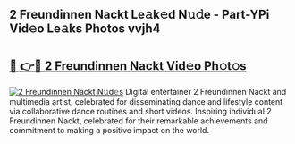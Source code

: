 ## 2 Freundinnen Nackt Le𝚊k𝚎d N𝚞𝚍e - Part-YPi Vid𝚎o Le𝚊ks Photos vvjh4

# <h2><a href="http://fbasy9z.evod.top/?m=2+Freundinnen+Nackt">🔗 👉🔴 2 Freundinnen Nackt Vid𝚎o Ph𝚘t𝚘s</a></h2>

[![2 Freundinnen Nackt N𝚞d𝚎s](https://i.imgur.com/8V9OHl7.gif)](http://fbasy9z.evod.top/?m=2+Freundinnen+Nackt)
Digital entertainer 2 Freundinnen Nackt and multimedia artist, celebrated for disseminating dance and lifestyle content via collaborative dance routines and short videos. Inspiring individual 2 Freundinnen Nackt, celebrated for their remarkable achievements and commitment to making a positive impact on the world. 
